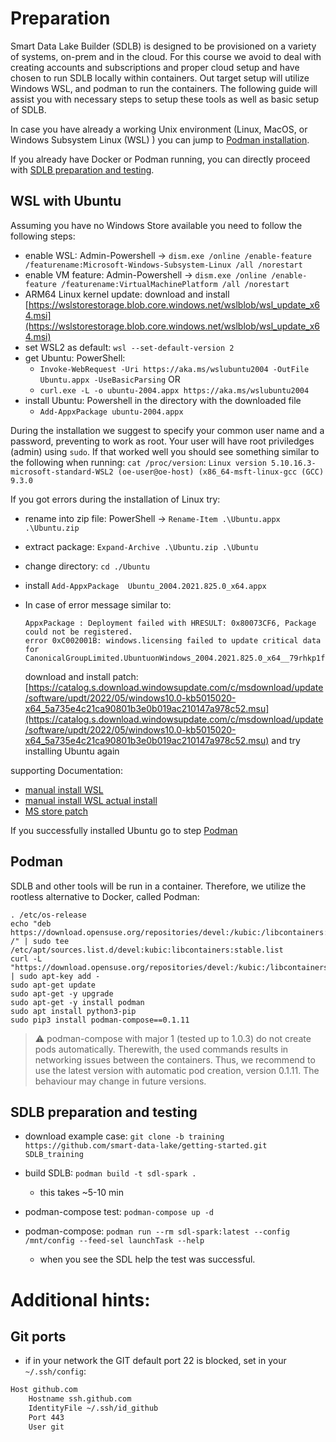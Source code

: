 # Preparation

Smart Data Lake Builder (SDLB) is designed to be provisioned on a variety of systems, on-prem and in the cloud. For this course we avoid to deal with creating accounts and subscriptions and proper cloud setup and have chosen to run SDLB locally within containers. 
Out target setup will utilize Windows WSL, and podman to run the containers. 
The following guide will assist you with necessary steps to setup these tools as well as basic setup of SDLB.

<!--
For the operating system 2 options are presented: 
* installing [WSL with Ubuntu](#wsl_with_ubuntu) OR
* installing [VirtualBox with Debian](#vitrualbox_with_debian)
Depending on your preferences and your underlying setup, choose one option. 
-->

In case you have already a working Unix environment (Linux, MacOS, or Windows Subsystem Linux (WSL) ) you can jump to [Podman installation](#podman). 

If you already have Docker or Podman running, you can directly proceed with [SDLB preparation and testing](#sdlb-preparation-and-testing). 

## WSL with Ubuntu
Assuming you have no Windows Store available you need to follow the following steps:

* enable WSL: Admin-Powershell -> `dism.exe /online /enable-feature /featurename:Microsoft-Windows-Subsystem-Linux /all /norestart`
* enable VM feature: Admin-Powershell -> `dism.exe /online /enable-feature /featurename:VirtualMachinePlatform /all /norestart`
* ARM64 Linux kernel update: download and install [https://wslstorestorage.blob.core.windows.net/wslblob/wsl_update_x64.msi](https://wslstorestorage.blob.core.windows.net/wslblob/wsl_update_x64.msi)
* set WSL2 as default: `wsl --set-default-version 2`
* get Ubuntu: PowerShell:
	- `Invoke-WebRequest -Uri https://aka.ms/wslubuntu2004 -OutFile Ubuntu.appx -UseBasicParsing` OR
	- `curl.exe -L -o ubuntu-2004.appx https://aka.ms/wslubuntu2004`
* install Ubuntu: Powershell in the directory with the downloaded file
	- `Add-AppxPackage ubuntu-2004.appx`

During the installation we suggest to specify your common user name and a password, preventing to work as root. Your user will have root priviledges (admin) using `sudo`. 
If that worked well you should see something similar to the following when running: `cat /proc/version`:
`Linux version 5.10.16.3-microsoft-standard-WSL2 (oe-user@oe-host) (x86_64-msft-linux-gcc (GCC) 9.3.0`

If you got errors during the installation of Linux try: 

* rename into zip file: PowerShell -> `Rename-Item .\Ubuntu.appx .\Ubuntu.zip`
* extract package: `Expand-Archive .\Ubuntu.zip .\Ubuntu`
* change directory: `cd ./Ubuntu`
* install `Add-AppxPackage  Ubuntu_2004.2021.825.0_x64.appx`

* In case of error message similar to:
	```
	AppxPackage : Deployment failed with HRESULT: 0x80073CF6, Package could not be registered.
	error 0xC002001B: windows.licensing failed to update critical data for
	CanonicalGroupLimited.UbuntuonWindows_2004.2021.825.0_x64__79rhkp1fndgsc.
	```
	download and install patch: [https://catalog.s.download.windowsupdate.com/c/msdownload/update/software/updt/2022/05/windows10.0-kb5015020-x64_5a735e4c21ca90801b3e0b019ac210147a978c52.msu](https://catalog.s.download.windowsupdate.com/c/msdownload/update/software/updt/2022/05/windows10.0-kb5015020-x64_5a735e4c21ca90801b3e0b019ac210147a978c52.msu) and try installing Ubuntu again

supporting Documentation:

* [manual install WSL](https://docs.microsoft.com/en-us/windows/wsl/install-manual)
* [manual install WSL actual install](https://docs.microsoft.com/en-us/windows/wsl/install-on-server)
* [MS store patch](https://answers.microsoft.com/en-us/windows/forum/all/microsoft-store-error-code-0xc002001b/8b33966d-6abe-4f17-b04a-bd0744afd9d7)

If you successfully installed Ubuntu go to step [Podman](#Podman)

<!--
## VirtualBox with Debian
* install [VirtualBox](https://www.virtualbox.org/wiki/Downloads), on Windows download [this](https://download.virtualbox.org/virtualbox/6.1.34/VirtualBox-6.1.34a-150636-Win.exe)
* Download the [Debian image](https://cdimage.debian.org/debian-cd/current/amd64/iso-cd/debian-11.3.0-amd64-netinst.iso)
* after installation open VirtualBox and create a new VM, selecting: Linux, Debian
	- When asked for the bootable disc to install from, select the downloaded iso
	- follow instructions
--> 

## Podman
SDLB and other tools will be run in a container. Therefore, we utilize the rootless alternative to Docker, called Podman:

```
. /etc/os-release
echo "deb https://download.opensuse.org/repositories/devel:/kubic:/libcontainers:/stable/xUbuntu_${VERSION_ID}/ /" | sudo tee /etc/apt/sources.list.d/devel:kubic:libcontainers:stable.list
curl -L "https://download.opensuse.org/repositories/devel:/kubic:/libcontainers:/stable/xUbuntu_${VERSION_ID}/Release.key" | sudo apt-key add -
sudo apt-get update
sudo apt-get -y upgrade
sudo apt-get -y install podman
sudo apt install python3-pip
sudo pip3 install podman-compose==0.1.11
```
> :warning: podman-compose with major 1 (tested up to 1.0.3) do not create pods automatically. Therewith, the used commands results in networking issues between the containers. Thus, we recommend to use the latest version with automatic pod creation, version 0.1.11. The behaviour may change in future versions. 

## SDLB preparation and testing
* download example case: `git clone -b training https://github.com/smart-data-lake/getting-started.git SDLB_training`
* build SDLB: `podman build -t sdl-spark .`
	- this takes ~5-10 min
* podman-compose test: `podman-compose up -d`

* podman-compose: `podman run --rm sdl-spark:latest --config /mnt/config --feed-sel launchTask --help`
	- when you see the SDL help the test was successful.

# Additional hints:
## Git ports
* if in your network the GIT default port 22 is blocked, set in your `~/.ssh/config`:

```BASH
Host github.com
    Hostname ssh.github.com
    IdentityFile ~/.ssh/id_github
    Port 443
    User git
```
